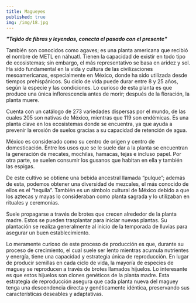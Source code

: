 ```yaml
---
title: Magueyes
published: true
img: /img/18.jpg
---
```


**_"Tejido de fibras y leyendas, conecta el pasado con el presente"_**

También son conocidos como agaves; es una planta americana que recibió el nombre de METL en náhuatl. Tienen la capacidad de existir en todo tipo de ecosistemas; sin embargo, el más representativo se basa en aridez y sol. Ha sido fundamental en la vida y cultura de las civilizaciones mesoamericanas, especialmente en México, donde ha sido utilizada desde tiempos prehispánicos. Su ciclo de vida puede durar entre 8 y 25 años, según la especie y las condiciones. Lo curioso de esta planta es que produce una única inflorescencia antes de morir; después de la floración, la planta muere.

Cuenta con un catálogo de 273 variedades dispersas por el mundo, de las cuales 205 son nativas de México, mientras que 119 son endémicas. Es una planta clave en los ecosistemas donde se encuentra, ya que ayuda a prevenir la erosión de suelos gracias a su capacidad de retención de agua.

México es considerado como su centro de origen y centro de domesticación. Entre los usos que se le suele dar a la planta se encuentran la generación de mecates, mochilas, hamacas, tejas e incluso papel. Por otra parte, se suelen consumir los gusanos que habitan en ella y también las espigas.

De este cultivo se obtiene una bebida ancestral llamada “pulque”; además de esta, podemos obtener una diversidad de mezcales, el más conocido de ellos es el “tequila”. También es un símbolo cultural de México debido a que los aztecas y mayas lo consideraban como planta sagrada y lo utilizaban en rituales y ceremonias.

Suele propagarse a través de brotes que crecen alrededor de la planta madre. Estos se pueden trasplantar para iniciar nuevas plantas. Su plantación se realiza generalmente al inicio de la temporada de lluvias para asegurar un buen establecimiento.

Lo meramente curioso de este proceso de producción es que, durante su proceso de crecimiento, el cual suele ser lento mientras acumula nutrientes y energía, tiene una capacidad y estrategia única de reproducción. En lugar de producir semillas en cada ciclo de vida, la mayoría de especies de maguey se reproducen a través de brotes llamados hijuelos. Lo interesante es que estos hijuelos son clones genéticos de la planta madre. Esta estrategia de reproducción asegura que cada planta nueva del maguey tenga una descendencia directa y genéticamente idéntica, preservando sus características deseables y adaptativas.
